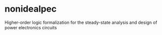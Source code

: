 # nonidealpec
Higher-order logic formalization for the steady-state analysis and design of power electronics circuits
